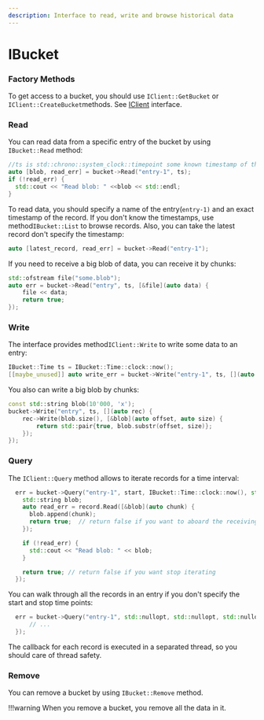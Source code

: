 ```yaml
---
description: Interface to read, write and browse historical data
---
```


# IBucket

### Factory Methods

To get access to a bucket, you should use `IClient::GetBucket` or `IClient::CreateBucket`methods.
See [IClient](iclient.md) interface.

### Read

You can read data from a specific entry of the bucket by using `IBucket::Read` method:

```cpp
//ts is std::chrono::system_clock::timepoint some known timestamp of the record
auto [blob, read_err] = bucket->Read("entry-1", ts);
if (!read_err) {
  std::cout << "Read blob: " <<blob << std::endl;
}
```

To read data, you should specify a name of the entry(`entry-1)` and an exact timestamp of the record. If you don't know
the timestamps, use method`IBucket::List` to browse records. Also, you can take the latest record don't specify the
timestamp:

```cpp
auto [latest_record, read_err] = bucket->Read("entry-1");
```

If you need to receive a big blob of data, you can receive it by chunks:

```cpp
std::ofstream file("some.blob");
auto err = bucket->Read("entry", ts, [&file](auto data) {
    file << data;
    return true;
});
```

### Write

The interface provides method`IClient::Write` to write some data to an entry:

```cpp
IBucket::Time ts = IBucket::Time::clock::now();
[[maybe_unused]] auto write_err = bucket->Write("entry-1", ts, [](auto rec) { rec->WriteAll("some_data1"); });
```

You also can write a big blob by chunks:

```cpp
const std::string blob(10'000, 'x');
bucket->Write("entry", ts, [](auto rec) {
    rec->Write(blob.size(), [&blob](auto offset, auto size) {
        return std::pair{true, blob.substr(offset, size)};
    });
});
```

### Query

The `IClient::Query` method allows to iterate records for a time interval:

```cpp
  err = bucket->Query("entry-1", start, IBucket::Time::clock::now(), std::nullopt, [](auto&& record) {
    std::string blob;
    auto read_err = record.Read([&blob](auto chunk) {
      blob.append(chunk);
      return true;  // return false if you want to aboard the receiving
    });

    if (!read_err) {
      std::cout << "Read blob: " << blob;
    }

    return true; // return false if you want stop iterating
  });
```

You can walk through all the records in an entry if you don't specify the start and stop time points:

```cpp
  err = bucket->Query("entry-1", std::nullopt, std::nullopt, std::nullopt, [](auto&& record) {
      // ...
  });
```

The callback for each record is executed in a separated thread, so you should care of thread safety.

### Remove

You can remove a bucket by using `IBucket::Remove` method.

!!!warning When you remove a bucket, you remove all the data in it.
